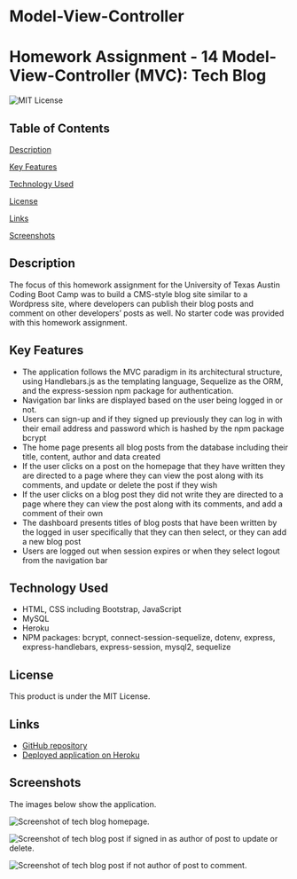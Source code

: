 # Model-View-Controller

# Homework Assignment - 14 Model-View-Controller (MVC): Tech Blog

![MIT License](https://img.shields.io/badge/license-MIT%20License-blue.svg)

## Table of Contents

[Description](#description)

[Key Features](#key-features)

[Technology Used](#technology-used)

[License](#license)

[Links](#links)

[Screenshots](#screenshots)

## Description

The focus of this homework assignment for the University of Texas Austin Coding Boot Camp was to build a CMS-style blog site similar to a Wordpress site, where developers can publish their blog posts and comment on other developers’ posts as well. No starter code was provided with this homework assignment.

## Key Features

- The application follows the MVC paradigm in its architectural structure, using Handlebars.js as the templating language, Sequelize as the ORM, and the express-session npm package for authentication.
- Navigation bar links are displayed based on the user being logged in or not.
- Users can sign-up and if they signed up previously they can log in with their email address and password which is hashed by the npm package bcrypt
- The home page presents all blog posts from the database including their title, content, author and data created
- If the user clicks on a post on the homepage that they have written they are directed to a page where they can view the post along with its comments, and update or delete the post if they wish
- If the user clicks on a blog post they did not write they are directed to a page where they can view the post along with its comments, and add a comment of their own
- The dashboard presents titles of blog posts that have been written by the logged in user specifically that they can then select, or they can add a new blog post
- Users are logged out when session expires or when they select logout from the navigation bar

## Technology Used

- HTML, CSS including Bootstrap, JavaScript
- MySQL
- Heroku
- NPM packages: bcrypt, connect-session-sequelize, dotenv, express, express-handlebars, express-session, mysql2, sequelize

## License

This product is under the MIT License.

## Links

- [GitHub repository](https://github.com/carissamero/Model-View-Controller.git)
- [Deployed application on Heroku]()

## Screenshots

The images below show the application.

![Screenshot of tech blog homepage.](./public/images/tech-blog-screenshot-01.png)

![Screenshot of tech blog post if signed in as author of post to update or delete.](./public/images/tech-blog-screenshot-02.png)

![Screenshot of tech blog post if not author of post to comment.](./public/images/tech-blog-screenshot-03.png)
